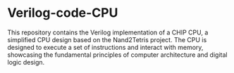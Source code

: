 # Verilog-code-CPU
This repository contains the Verilog implementation of a CHIP CPU, a simplified CPU design based on the Nand2Tetris project. The CPU is designed to execute a set of instructions and interact with memory, showcasing the fundamental principles of computer architecture and digital logic design.
